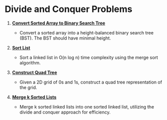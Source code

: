 # Divide and Conquer Problems

1. **[Convert Sorted Array to Binary Search Tree](https://leetcode.com/problems/convert-sorted-array-to-binary-search-tree/)**
   - Convert a sorted array into a height-balanced binary search tree (BST). The BST should have minimal height.

2. **[Sort List](https://leetcode.com/problems/sort-list/)**
   - Sort a linked list in O(n log n) time complexity using the merge sort algorithm.

3. **[Construct Quad Tree](https://leetcode.com/problems/construct-quad-tree/)**
   - Given a 2D grid of 0s and 1s, construct a quad tree representation of the grid.

4. **[Merge k Sorted Lists](https://leetcode.com/problems/merge-k-sorted-lists/)**
   - Merge k sorted linked lists into one sorted linked list, utilizing the divide and conquer approach for efficiency.
